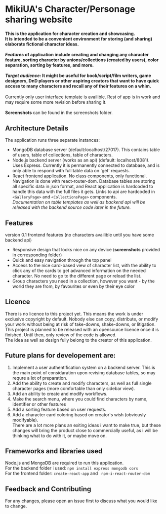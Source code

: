 # MikiUA's Character/Personage sharing website
<h4>
This is the application for character creation and showcasing.<br>
It is intended to be a convenient environment for storing (and sharing) elaborate fictional character ideas.
<br><br><i>Features</i> of application include creating and changing any character feature, sorting character by unions/collections (created by users), color separation, sorting by features, and more.
<br><br><i>Target audience: </i>It might be useful for book/script/film writers, game designers, DnD players or other aspiring creators that want to have quick access to many characters and recall any of their features on a whim.
</h4>
Currently only user interface template is availible. Rest of app is in work and may require some more revision before sharing it.
<br><br>
<b>Screenshots </b> can be found in the screenshots folder.

## Architecture Details
The application runs three separate instances: 
* MongoDB database server (default:localhost/27017). This contains table of users, table of collections, table of characters.
* Node.js backend server (works as an api) (default: localhost/8081). Uses Express. Currently it is permanently connected to database, and is only able to respond with full table data on 'get' requests.
* React frontend application. No class components, only functional. Navigation is done with react-router-dom.
Database tables are storing all specific data in json format, and React application is hardcoded to handle this data with the full files it gets. Links to api are hardcoded in `<GalleryPage>` and `<CollectionsPage>` components.
<br><i>Documentation on table templates as well as backend api will be released with the backend source code later in the future.</i>

## Features
version 0.1 frontend features (no characters availible until you have some backend api)
* Responsive design that looks nice on any device (<b>screenshots</b> provided in corresponding folder)
* Quick and easy navigation through the top panel
* Access to the nice card-based view of character list, with the ability to click any of the cards to get advanced information on the needed character. No need to go to the different page or reload the list.
* Group characters you need in a collection, however you want - by the world they are from, by favourites or even by their eye color

## Licence
There is no licence to this project yet. This means the work is under exclusive copyright by default. Nobody else can copy, distribute, or modify your work without being at risk of take-downs, shake-downs, or litigation. 
<br>This project is planned to be released with an opensource licence once it is finished. Until then, only review of the code is allowed.
<br>The idea as well as design fully belong to the creator of this application.
  
## Future plans for developement are:
1. Implement a user authentification system on a backend server. This is the main point of considaration upon revising database tables, so may requre a lot of preparation.
2. Add the ability to create and modify characters, as well as full single character pages (more comfortable than only sidebar view).
3. Add an ability to create and modify workflows.
  4. Make the search menu, where you could find characters by name, identifier or other features
  5. Add a sorting feature based on user requests.
  6. Add a character card coloring based on creator's wish (obviously modifyable).
<br> There are a lot more plans an exiting ideas i want to make true, but these changes will bring the product close to commercially useful, as i will be thinking what to do with it, or maybe move on.
  
## Frameworks and libraries used
Node.js and MongoDB are required to run this application.<br>
For the backend folder i used: ``` npm install express mongodb cors ```
<br>For the frontend folder: ``` create-react-app ``` and ``` npm-i-react-router-dom```

## Feedback and Contributing
For any changes, please open an issue first to discuss what you would like to change.
